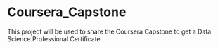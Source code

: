 # Coursera_Capstone
This project will be used to share the Coursera Capstone to get a Data Science Professional Certificate.
